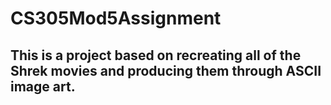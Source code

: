 # CS305Mod5Assignment

## This is a project based on recreating all of the Shrek movies and producing them through ASCII image art.
